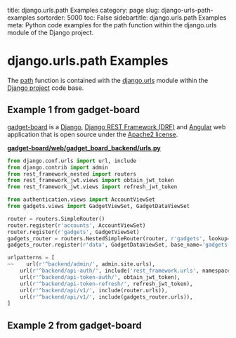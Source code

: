 title: django.urls.path Examples
category: page
slug: django-urls-path-examples
sortorder: 5000
toc: False
sidebartitle: django.urls.path Examples
meta: Python code examples for the path function within the django.urls module of the Django project. 


# django.urls.path Examples
The [path](https://github.com/django/django/blob/master/django/urls/conf.py) function 
is contained with the 
[django.urls](https://github.com/django/django/tree/master/django/urls) module within
the [Django project](/django.html) code base.


## Example 1 from gadget-board
[gadget-board](https://github.com/mik4el/gadget-board) is a [Django](/django.html),
[Django REST Framework (DRF)](/django-rest-framework-drf.html) and
[Angular](/angular.html) web application that is open source under the 
[Apache2 license](https://github.com/mik4el/gadget-board/blob/master/LICENSE).

[**gadget-board/web/gadget_board_backend/urls.py**](https://github.com/mik4el/gadget-board/blob/master/web/gadget_board_backend/urls.py)

```python
from django.conf.urls import url, include
from django.contrib import admin
from rest_framework_nested import routers
from rest_framework_jwt.views import obtain_jwt_token
from rest_framework_jwt.views import refresh_jwt_token

from authentication.views import AccountViewSet
from gadgets.views import GadgetViewSet, GadgetDataViewSet

router = routers.SimpleRouter()
router.register(r'accounts', AccountViewSet)
router.register(r'gadgets', GadgetViewSet)
gadgets_router = routers.NestedSimpleRouter(router, r'gadgets', lookup='gadget')
gadgets_router.register(r'data', GadgetDataViewSet, base_name='gadgets-data')

urlpatterns = [
~~    url(r'^backend/admin/', admin.site.urls),
    url(r'^backend/api-auth/', include('rest_framework.urls', namespace='rest_framework')),
    url(r'^backend/api-token-auth/', obtain_jwt_token),
    url(r'^backend/api-token-refresh/', refresh_jwt_token),
    url(r'^backend/api/v1/', include(router.urls)),
    url(r'^backend/api/v1/', include(gadgets_router.urls)),
]
```


## Example 2 from gadget-board
